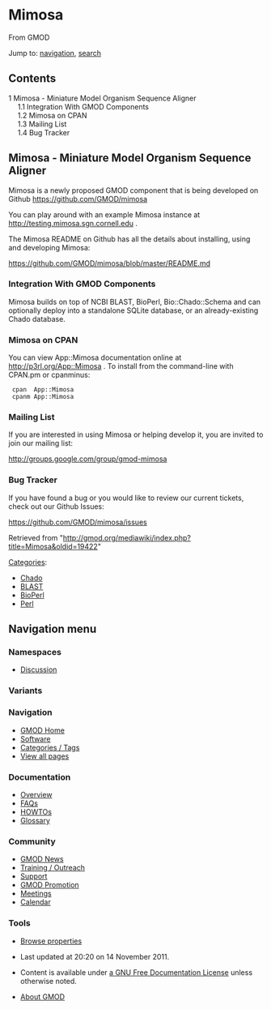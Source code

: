 <div id="mw-page-base" class="noprint">

</div>

<div id="mw-head-base" class="noprint">

</div>

<div id="content" class="mw-body" role="main">

<span id="top"></span>

<div id="mw-js-message" style="display:none;">

</div>



# <span dir="auto">Mimosa</span>

<div id="bodyContent">

<div id="siteSub">

From GMOD

</div>

<div id="contentSub">

</div>

<div id="jump-to-nav" class="mw-jump">

Jump to: [navigation](#mw-navigation), [search](#p-search)

</div>

<div id="mw-content-text" class="mw-content-ltr" lang="en" dir="ltr">

<div id="toc" class="toc">

<div id="toctitle">

## Contents

</div>

- [<span class="tocnumber">1</span> <span class="toctext">Mimosa -
  Miniature Model Organism Sequence
  Aligner</span>](#Mimosa_-_Miniature_Model_Organism_Sequence_Aligner)
  - [<span class="tocnumber">1.1</span>
    <span class="toctext">Integration With GMOD
    Components</span>](#Integration_With_GMOD_Components)
  - [<span class="tocnumber">1.2</span> <span class="toctext">Mimosa on
    CPAN</span>](#Mimosa_on_CPAN)
  - [<span class="tocnumber">1.3</span> <span class="toctext">Mailing
    List</span>](#Mailing_List)
  - [<span class="tocnumber">1.4</span> <span class="toctext">Bug
    Tracker</span>](#Bug_Tracker)

</div>

## <span id="Mimosa_-_Miniature_Model_Organism_Sequence_Aligner" class="mw-headline">Mimosa - Miniature Model Organism Sequence Aligner</span>

Mimosa is a newly proposed GMOD component that is being developed on
Github <a href="https://github.com/GMOD/mimosa" class="external free"
rel="nofollow">https://github.com/GMOD/mimosa</a>

You can play around with an example Mimosa instance at
<a href="http://testing.mimosa.sgn.cornell.edu" class="external free"
rel="nofollow">http://testing.mimosa.sgn.cornell.edu</a> .

The Mimosa README on Github has all the details about installing, using
and developing Mimosa:

<a href="https://github.com/GMOD/mimosa/blob/master/README.md"
class="external free"
rel="nofollow">https://github.com/GMOD/mimosa/blob/master/README.md</a>

### <span id="Integration_With_GMOD_Components" class="mw-headline">Integration With GMOD Components</span>

Mimosa builds on top of NCBI BLAST, BioPerl, Bio::Chado::Schema and can
optionally deploy into a standalone SQLite database, or an
already-existing Chado database.

### <span id="Mimosa_on_CPAN" class="mw-headline">Mimosa on CPAN</span>

You can view App::Mimosa documentation online at
<a href="http://p3rl.org/App::Mimosa" class="external free"
rel="nofollow">http://p3rl.org/App::Mimosa</a> . To install from the
command-line with CPAN.pm or cpanminus:

     cpan  App::Mimosa
     cpanm App::Mimosa

### <span id="Mailing_List" class="mw-headline">Mailing List</span>

If you are interested in using Mimosa or helping develop it, you are
invited to join our mailing list:

<a href="http://groups.google.com/group/gmod-mimosa"
class="external free"
rel="nofollow">http://groups.google.com/group/gmod-mimosa</a>

### <span id="Bug_Tracker" class="mw-headline">Bug Tracker</span>

If you have found a bug or you would like to review our current tickets,
check out our Github Issues:

<a href="https://github.com/GMOD/mimosa/issues" class="external free"
rel="nofollow">https://github.com/GMOD/mimosa/issues</a>

</div>

<div class="printfooter">

Retrieved from
"<http://gmod.org/mediawiki/index.php?title=Mimosa&oldid=19422>"

</div>

<div id="catlinks" class="catlinks">

<div id="mw-normal-catlinks" class="mw-normal-catlinks">

[Categories](Special:Categories "Special:Categories"):

- [Chado](Category:Chado "Category:Chado")
- [BLAST](Category:BLAST "Category:BLAST")
- [BioPerl](Category:BioPerl "Category:BioPerl")
- [Perl](Category:Perl "Category:Perl")

</div>

</div>

<div class="visualClear">

</div>

</div>

</div>

<div id="mw-navigation">

## Navigation menu

<div id="mw-head">



<div id="left-navigation">

<div id="p-namespaces" class="vectorTabs" role="navigation"
aria-labelledby="p-namespaces-label">

### Namespaces


- <span id="ca-talk"><a
  href="http://gmod.org/mediawiki/index.php?title=Talk:Mimosa&amp;action=edit&amp;redlink=1"
  accesskey="t"
  title="Discussion about the content page [t]">Discussion</a></span>

</div>

<div id="p-variants" class="vectorMenu emptyPortlet" role="navigation"
aria-labelledby="p-variants-label">

### 

### Variants[](#)

<div class="menu">

</div>

</div>

</div>





</div>

</div>

</div>

<div id="mw-panel">

<div id="p-logo" role="banner">

<a href="Main_Page"
style="background-image: url(../images/GMOD-cogs.png);"
title="Visit the main page"></a>

</div>

<div id="p-Navigation" class="portal" role="navigation"
aria-labelledby="p-Navigation-label">

### Navigation

<div class="body">

- <span id="n-GMOD-Home">[GMOD Home](Main_Page)</span>
- <span id="n-Software">[Software](GMOD_Components)</span>
- <span id="n-Categories-.2F-Tags">[Categories /
  Tags](Categories)</span>
- <span id="n-View-all-pages">[View all pages](Special:AllPages)</span>

</div>

</div>

<div id="p-Documentation" class="portal" role="navigation"
aria-labelledby="p-Documentation-label">

### Documentation

<div class="body">

- <span id="n-Overview">[Overview](Overview)</span>
- <span id="n-FAQs">[FAQs](Category:FAQ)</span>
- <span id="n-HOWTOs">[HOWTOs](Category:HOWTO)</span>
- <span id="n-Glossary">[Glossary](Glossary)</span>

</div>

</div>

<div id="p-Community" class="portal" role="navigation"
aria-labelledby="p-Community-label">

### Community

<div class="body">

- <span id="n-GMOD-News">[GMOD News](GMOD_News)</span>
- <span id="n-Training-.2F-Outreach">[Training /
  Outreach](Training_and_Outreach)</span>
- <span id="n-Support">[Support](Support)</span>
- <span id="n-GMOD-Promotion">[GMOD Promotion](GMOD_Promotion)</span>
- <span id="n-Meetings">[Meetings](Meetings)</span>
- <span id="n-Calendar">[Calendar](Calendar)</span>

</div>

</div>

<div id="p-tb" class="portal" role="navigation"
aria-labelledby="p-tb-label">

### Tools

<div class="body">


- <span id="t-smwbrowselink"><a href="Special:Browse/Mimosa" rel="smw-browse">Browse properties</a></span>


</div>

</div>

</div>

</div>

<div id="footer" role="contentinfo">

- <span id="footer-info-lastmod">Last updated at 20:20 on 14 November
  2011.</span>
<!-- - <span id="footer-info-viewcount">16,783 page views.</span> -->
- <span id="footer-info-copyright">Content is available under
  <a href="http://www.gnu.org/licenses/fdl-1.3.html" class="external"
  rel="nofollow">a GNU Free Documentation License</a> unless otherwise
  noted.</span>

<!-- -->

- <span id="footer-places-about">[About
  GMOD](GMOD:About "GMOD:About")</span>

<!-- -->






</div>
